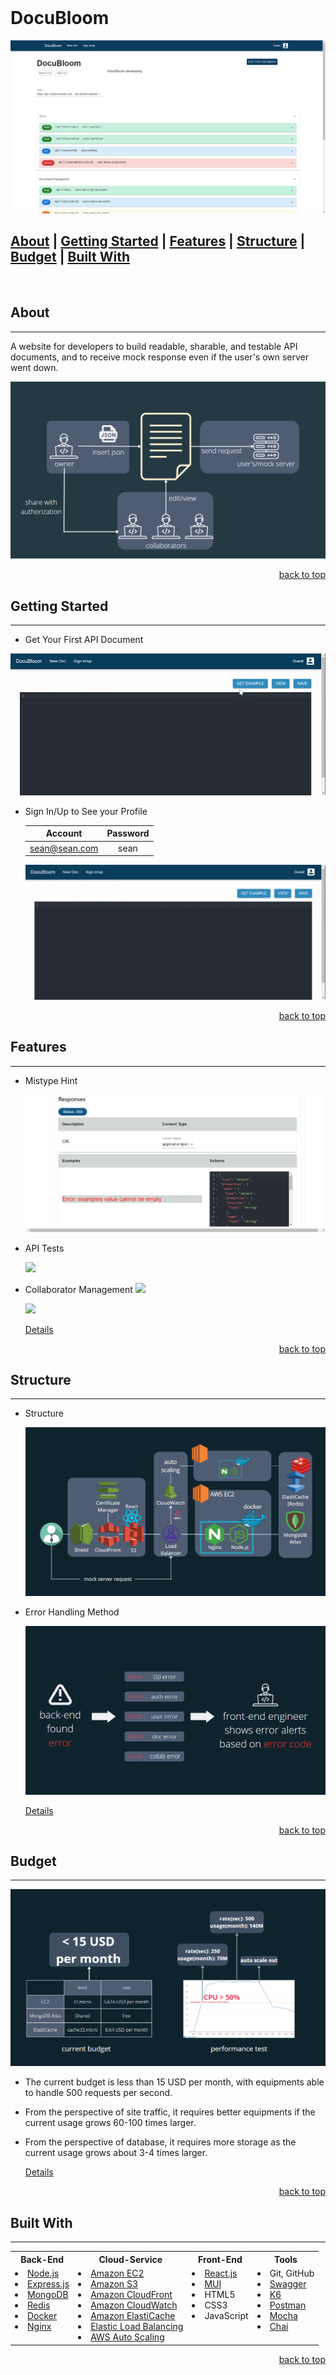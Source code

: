 <div id="top"></div>

<!-- PROJECT LOGO -->
<br />
<h1 align="left">DocuBloom</h1>
<img src="./readme/imgs/about.png">

## [About](#about) | [Getting Started](#getting-started) | [Features](#features) | [Structure](#structure) | [Budget](#budget) | [Built With](#built-with)

<br />

<!-- ABOUT -->
## About
---

A website for developers to build readable, sharable, and testable API documents, and to receive mock response even if the user's own server went down.

<img src="./readme/imgs/feature.png">

<p align="right"><a href="#top">back to top</a></p>

<!-- Getting Started -->
## Getting Started
---

- Get Your First API Document
<img src="./readme/gifs/get-document.gif">

- Sign In/Up to See your Profile

  Account       | Password | 
  :------------:|:--------:|
  sean@sean.com | sean     |

  <img src="./readme/gifs/sign-in-up.gif">

<p align="right"><a href="#top">back to top</a></p>

<!-- Features -->
## Features
---

- Mistype Hint

  <img src="./readme/imgs/mistype-hint.png">

- API Tests

  <img src="./readme/gifs/api-test.gif"/>

- Collaborator Management
  ![](readme%5Cimgs%5Ccollab-management.jpg)
  
  <img src="./readme/gifs/update-a-collaborator's-role.gif"/>

  [Details](./readme/data/doc_collaboration.md#document-collaboration)

<p align="right"><a href="#top">back to top</a></p>

<!-- Structure -->
## Structure
---

- Structure

  <img src="./readme/imgs/structure.png">

- Error Handling Method

  <img src="./readme/imgs/error-handling-method.png">

  [Details](./readme/data/responses.md)

<p align="right"><a href="#top">back to top</a></p>

<!-- Budget -->
## Budget
---
<img src="./readme/imgs/performance-test.png">

- The current budget is less than 15 USD per month, with equipments able to handle 500 requests per second.

- From the perspective of site traffic, it requires better equipments if the current usage grows 60-100 times larger.

- From the perspective of database, it requires more storage as the current usage grows about 3-4 times larger.

  [Details](./readme/data/budget.md#budget)

<p align="right"><a href="#top">back to top</a></p>

## Built With
---

<table>
  <tbody>
    <tr>
      <th text-align="center">Back-End</th>
      <th>Cloud-Service</th>
      <th>Front-End</th>
      <th>Tools</th>
    </tr>
    <tr>
      <td style="vertical-align:top">
        <li><a href="https://nodejs.org/en/">Node.js</a></li>
        <li><a href="https://expressjs.com/">Express.js</a></li>
        <li><a href="https://www.mongodb.com/">MongoDB</a></li>
        <li><a href="https://redis.io/">Redis</a></li>
        <li><a href="https://www.docker.com/">Docker</a></li>
        <li><a href="https://www.nginx.com/">Nginx</a></li>
      </td>
      <td style="vertical-align:top">
        <li><a href="https://aws.amazon.com/ec2/">Amazon EC2</a></li>
        <li><a href="https://aws.amazon.com/s3/">Amazon S3</a></li>
        <li><a href="https://aws.amazon.com/cloudfront/">Amazon CloudFront</a></li>
        <li><a href="https://aws.amazon.com/cloudwatch/">Amazon CloudWatch</a></li>
        <li><a href="https://aws.amazon.com/elasticache/">Amazon ElastiCache</a></li>
        <li><a href="https://aws.amazon.com/elasticloadbalancing/">Elastic Load Balancing</a></li>
        <li><a href="https://aws.amazon.com/autoscaling/">AWS Auto Scaling</a></li>
      </td>
      <td style="vertical-align:top">
        <li><a href="https://reactjs.org/">React.js</a></li>
        <li><a href="https://mui.com/">MUI</a></li>
        <li>HTML5</li>
        <li>CSS3</li>
        <li>JavaScript</li>
      </td>
      <td style="vertical-align:top">
        <li>Git, GitHub</li>
        <li><a href="https://swagger.io/tools/swaggerhub/">Swagger</a></li>
        <li><a href="https://k6.io/">K6</a></li>
        <li><a href="https://www.postman.com/">Postman</a></li>
        <li><a href="https://mochajs.org/">Mocha</a></li>
        <li><a href="https://www.chaijs.com/">Chai</a></li>
      </td>
    </tr>
  </tbody>
</table>

<p align="right"><a href="#top">back to top</a></p>